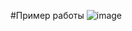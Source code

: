 #Пример работы
![image](https://user-images.githubusercontent.com/61342452/133639649-e4dd74c1-3914-4ff0-888b-c74c325d4f66.png)
